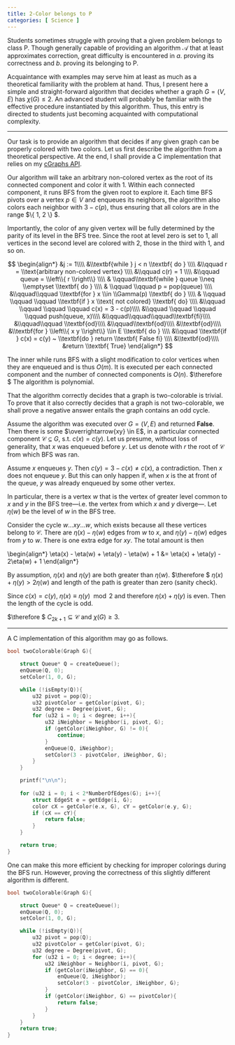 ```yaml
---
title: 2-Color belongs to P
categories: [ Science ]
---
```


Students sometimes struggle with proving that a given problem belongs to class
P. Though generally capable of providing an algorithm $\mathcal{A}$ that at least
approximates correction, great difficulty is encountered in $a.$ proving its correctness 
and $b.$ proving its belonging to P.

Acquaintance with examples may serve him at least as much as a theoretical
familiarity with the problem at hand. Thus, I present here a simple and
straight-forward algorithm that decides whether a graph $G = (V, E)$ has
$\chi(G) \leq 2$. An advanced student will probably be familiar with the
effective procedure instantiated by this algorithm. Thus, this entry is
directed to students just becoming acquainted with computational complexity.

--- 

Our task is to provide an algorithm that decides if any given graph can be
properly colored with two colors. Let us first describe the algorithm from a 
theoretical perspective. At the end, I shall provide a C implementation that 
relies on my [cGraphs API](https://github.com/slopezpereyra/cgraphs).

Our algorithm will take an arbitrary non-colored vertex as the root of its
connected component and color it with $1$. Within each connected component, it
runs BFS from the given root to explore it. Each time BFS
pivots over a vertex $p \in V$ and enqueues its neighbors, the algorithm also
colors each neighbor with $3 - c(p)$, thus ensuring that all colors are in the
range $\\{ 1, 2 \\} $.

Importantly, the color of any given vertex will be fully determined by the
parity of its level in the BFS tree. Since the root at level zero is set to
$1$, all vertices in the second level are colored with $2$, those in the third
with $1$, and so on.

$$
\begin{align*}
    &j := 1\\\\
    &\\textbf{while } j < n \\textbf{ do } \\\\
    &\\qquad r = \\text{arbitrary non-colored vertex} \\\\ 
    &\\qquad c(r) = 1 \\\\ 
    &\\qquad queue = \\left\\{ r \\right\\} \\\\ 
    & \\qquad\\textbf{while } queue \\neq \\emptyset \\textbf{ do } \\\\ 
    & \\qquad \\qquad p = pop(queue) \\\\ 
    &\\qquad\\qquad \\textbf{for } x \\in \\Gamma(p) \\textbf{ do } \\\\ 
    & \\qquad \\qquad \\qquad \\textbf{if } x \\text{ not colored} \\textbf{ do} \\\\ 
    &\\qquad \\qquad \\qquad \\qquad c(x) = 3 - c(p)\\\\ 
    &\\qquad \\qquad \\qquad \\qquad push(queue, x)\\\\
    &\\qquad\\qquad\\qquad\\textbf{fi}\\\\
    &\\qquad\\qquad \\textbf{od}\\\\ 
    &\\qquad\\textbf{od}\\\\
    &\\textbf{od}\\\\
    &\\textbf{for } \\left\\{ x y \\right\\}  \\in E \\textbf{ do } \\\\ 
    &\\qquad \\textbf{if } c(x) = c(y) ~  \\textbf{do } return \\textbf{ False fi} \\\\ 
    &\\textbf{od}\\\\
    &return \\textbf{ True}
\end{align*}
$$

The inner while runs BFS with a slight modification to color vertices when they
are enqueued and is thus $O(m)$. It is executed per each connected component
and the number of connected components is $O(n)$. $\therefore $ The algorithm 
is polynomial. 

That the algorithm correctly decides that a graph is two-colorable is trivial.
To prove that it also correctly decides that a graph is not two-colorable, we
shall prove a negative answer entails the graph contains an odd cycle.

Assume the algorithm was executed over $G = (V, E)$ and returned
$\textbf{False}$. Then there is some $\overrightarrow{xy} \in E$, in a
particular connected component $\mathcal{C} \subseteq G$, s.t.
$c(x) = c(y)$. Let us presume, without loss of generality, that 
$x$ was enqueued before $y$. Let us denote with $r$ the root 
of $\mathcal{C}$ from which BFS was ran.

Assume $x$ enqueues $y$. Then $c(y) = 3 - c(x) \neq c(x)$, a contradiction.
Then $x$ does not enqueue $y$. But this can only happen if, when $x$ is the at
front of the queue, $y$ was already enqueued by some other vertex. 

In particular, there is a vertex $w$ that is the vertex of greater level common
to $x$ and $y$ in the BFS tree—i.e. the vertex from which $x$ and $y$
diverge—. Let $\eta(w)$ be the level of $w$ in the BFS
tree.

Consider the cycle $w \ldots x y \ldots w$, which exists because all these
vertices belong to $\mathcal{C}$. There are $\eta(x) - \eta(w)$ edges from $w$ to
$x$, and $\eta(y) - \eta(w)$ edges from $y$ to $w$. There is one 
extra edge for $xy$. The total amount is then 

\begin{align*}
    \eta(x) - \eta(w) + \eta(y) - \eta(w) + 1 &= \eta(x) + \eta(y) - 2\eta(w) + 1
\end{align*}

By assumption, $\eta(x)$ and $\eta(y)$ are both greater than $\eta(w)$.
$\therefore $ $\eta(x) + \eta(y) > 2\eta(w)$ and length of the path is greater
than zero (sanity check). 

Since $c(x) = c(y)$, $\eta(x) \equiv \eta(y) \mod 2$ and therefore $\eta(x) +
\eta(y)$ is even. Then the length of the cycle is odd. 

$\therefore $ $C_{2k+1} \subseteq \mathcal{C}$ and $\chi(G) \geq 3$.

--- 

A C implementation of this algorithm may go as follows.

```c
bool twoColorable(Graph G){

    struct Queue* Q = createQueue();
    enQueue(Q, 0);
    setColor(1, 0, G);

    while (!isEmpty(Q)){
        u32 pivot = pop(Q);
        u32 pivotColor = getColor(pivot, G);
        u32 degree = Degree(pivot, G);
        for (u32 i = 0; i < degree; i++){
            u32 iNeighbor = Neighbor(i, pivot, G);
            if (getColor(iNeighbor, G) != 0){
                continue;
            }
            enQueue(Q, iNeighbor);
            setColor(3 - pivotColor, iNeighbor, G);
        }
    }

    printf("\n\n");
    
    for (u32 i = 0; i < 2*NumberOfEdges(G); i++){
        struct EdgeSt e = getEdge(i, G);
        color cX = getColor(e.x, G), cY = getColor(e.y, G);
        if (cX == cY){
            return false;
        }
    }

    return true;
}
```

One can make this more efficient by checking for improper colorings during the 
BFS run. However, proving the correctness of this slightly different algorithm 
is different.

```c
bool twoColorable(Graph G){

    struct Queue* Q = createQueue();
    enQueue(Q, 0);
    setColor(1, 0, G);

    while (!isEmpty(Q)){
        u32 pivot = pop(Q);
        u32 pivotColor = getColor(pivot, G);
        u32 degree = Degree(pivot, G);
        for (u32 i = 0; i < degree; i++){
            u32 iNeighbor = Neighbor(i, pivot, G);
            if (getColor(iNeighbor, G) == 0){
                enQueue(Q, iNeighbor);
                setColor(3 - pivotColor, iNeighbor, G);
            }
            if (getColor(iNeighbor, G) == pivotColor){
                return false;
            }
        }
    }
    return true;
}
```
